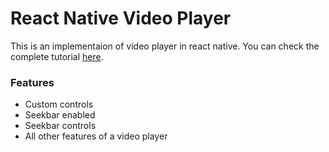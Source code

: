 # React Native Video Player
This is an implementaion of video player in react native. You can check the complete tutorial [here](https://youtu.be/2hgLnBZZVIc).

### Features
- Custom controls
- Seekbar enabled
- Seekbar controls
- All other features of a video player
